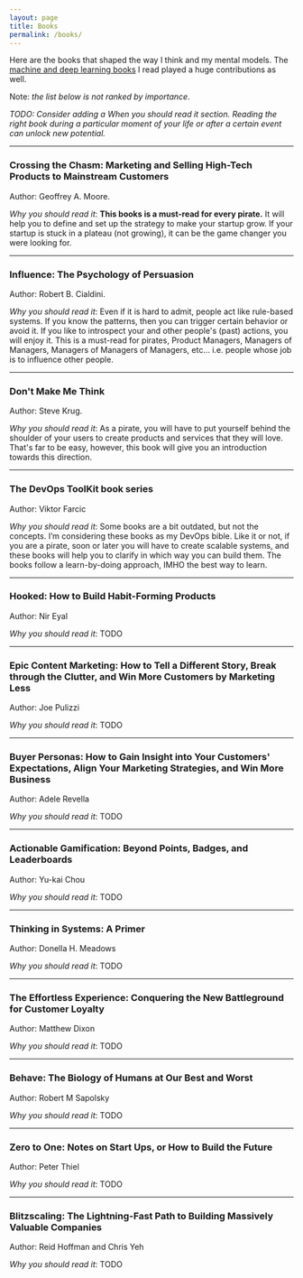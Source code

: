 ```yaml
---
layout: page
title: Books
permalink: /books/
---
```


Here are the books that shaped the way I think and my mental models. The [machine and deep learning books](https://blog.floydhub.com/best-machine-learning-books/) I read played a huge contributions as well.

Note: _the list below is not ranked by importance_.

_TODO: Consider adding a _When you should read it_ section. Reading the right book during a particular moment of your life or after a certain event can unlock new potential._

---

### Crossing the Chasm: Marketing and Selling High-Tech Products to Mainstream Customers 
Author: Geoffrey A. Moore. 

_Why you should read it_: __This books is a must-read for every pirate.__ It will help you to define and set up the strategy to make your startup grow. If your startup is stuck in a plateau (not growing), it can be the game changer you were looking for.

---

### Influence: The Psychology of Persuasion 
Author: Robert B. Cialdini.

_Why you should read it_:  Even if it is hard to admit, people act like rule-based systems. If you know the patterns, then you can trigger certain behavior or avoid it. If you like to introspect your and other people's (past) actions, you will enjoy it. This is a must-read for pirates,  Product Managers,  Managers of Managers, Managers of Managers of Managers, etc...  i.e. people whose job is to influence other people.

---

### Don't Make Me Think
Author: Steve Krug.

_Why you should read it_: As a pirate, you will have to put yourself behind the shoulder of your users to create products and services that they will love. That's far to be easy, however, this book will give you an introduction towards this direction.

---

### The DevOps ToolKit book series
Author: Viktor Farcic 

_Why you should read it_: Some books are a bit outdated, but not the concepts. I’m considering these books as my DevOps bible. Like it or not, if you are a pirate, soon or later you will have to create scalable systems, and these books will help you to clarify in which way you can build them. The books follow a learn-by-doing approach, IMHO the best way to learn.

---

### Hooked: How to Build Habit-Forming Products
Author: Nir Eyal

_Why you should read it_: TODO

---

### Epic Content Marketing: How to Tell a Different Story, Break through the Clutter, and Win More Customers by Marketing Less
Author: Joe Pulizzi 

_Why you should read it_: TODO

---

### Buyer Personas: How to Gain Insight into Your Customers' Expectations, Align Your Marketing Strategies, and Win More Business
Author:  Adele Revella 

_Why you should read it_: TODO

---

### Actionable Gamification: Beyond Points, Badges, and Leaderboards
Author: Yu-kai Chou

_Why you should read it_: TODO

---

### Thinking in Systems: A Primer
Author: Donella H. Meadows

_Why you should read it_: TODO

---

### The Effortless Experience: Conquering the New Battleground for Customer Loyalty
Author: Matthew Dixon

_Why you should read it_: TODO

---

### Behave: The Biology of Humans at Our Best and Worst
Author: Robert M Sapolsky 

_Why you should read it_: TODO

---

### Zero to One: Notes on Start Ups, or How to Build the Future
Author: Peter Thiel 

_Why you should read it_: TODO

---

### Blitzscaling: The Lightning-Fast Path to Building Massively Valuable Companies
Author: Reid Hoffman and Chris Yeh 

_Why you should read it_: TODO

